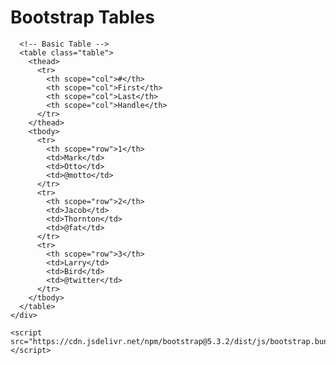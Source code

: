 <!DOCTYPE html>
<html lang="en">
  <head>
    <meta charset="UTF-8" />
    <meta name="viewport" content="width=device-width, initial-scale=1" />
    <title>Bootstrap Tables Example</title>
    <link href="https://cdn.jsdelivr.net/npm/bootstrap@5.3.2/dist/css/bootstrap.min.css" rel="stylesheet" />
  </head>
  <body>
    <div class="container mt-5">
      <h1 class="mb-4 text-center">Bootstrap Tables</h1>

      <!-- Basic Table -->
      <table class="table">
        <thead>
          <tr>
            <th scope="col">#</th>
            <th scope="col">First</th>
            <th scope="col">Last</th>
            <th scope="col">Handle</th>
          </tr>
        </thead>
        <tbody>
          <tr>
            <th scope="row">1</th>
            <td>Mark</td>
            <td>Otto</td>
            <td>@motto</td>
          </tr>
          <tr>
            <th scope="row">2</th>
            <td>Jacob</td>
            <td>Thornton</td>
            <td>@fat</td>
          </tr>
          <tr>
            <th scope="row">3</th>
            <td>Larry</td>
            <td>Bird</td>
            <td>@twitter</td>
          </tr>
        </tbody>
      </table>
    </div>

    <script src="https://cdn.jsdelivr.net/npm/bootstrap@5.3.2/dist/js/bootstrap.bundle.min.js"></script>

  </body>
</html>
